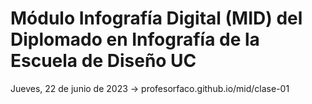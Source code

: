# Módulo Infografía Digital (MID) del Diplomado en Infografía de la Escuela de Diseño UC

Jueves, 22 de junio de 2023 → profesorfaco.github.io/mid/clase-01
